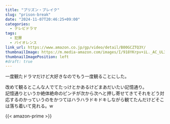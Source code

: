 ```yaml
---
title: "プリズン・ブレイク"
slug: "prison-break"
date: "2024-11-07T20:46:25+09:00"
categories:
  - テレビドラマ
tags:
  - 犯罪
  - バイオレンス 
link_url: https://www.amazon.co.jp/gp/video/detail/B00GCZTQ3Y/
thumbnailImage: https://m.media-amazon.com/images/I/918YKrpv+iL._AC_UL320_.jpg
thumbnailImagePosition: left
#draft: true
---
```

一度観たドラマだけど大好きなのでもう一度観ることにした。
<!--more-->
改めて観るとこんな人でてたっけとかあるけどまあだいたい記憶通り。  
記憶通りというか絶体絶命のピンチが次から次へと押し寄せてきてそれをどう対応するのかっていうのをかつてはハラハラドキドキしながら観てたんだけどそこは落ち着いて見れる。w

{{< amazon-prime >}}
